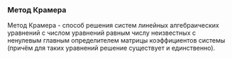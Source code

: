### Метод Крамера

Метод Крамера - способ решения систем линейных алгебраических уравнений с числом уравнений равным числу неизвестных с ненулевым главным определителем матрицы коэффициентов системы (причём для таких уравнений решение существует и единственно).